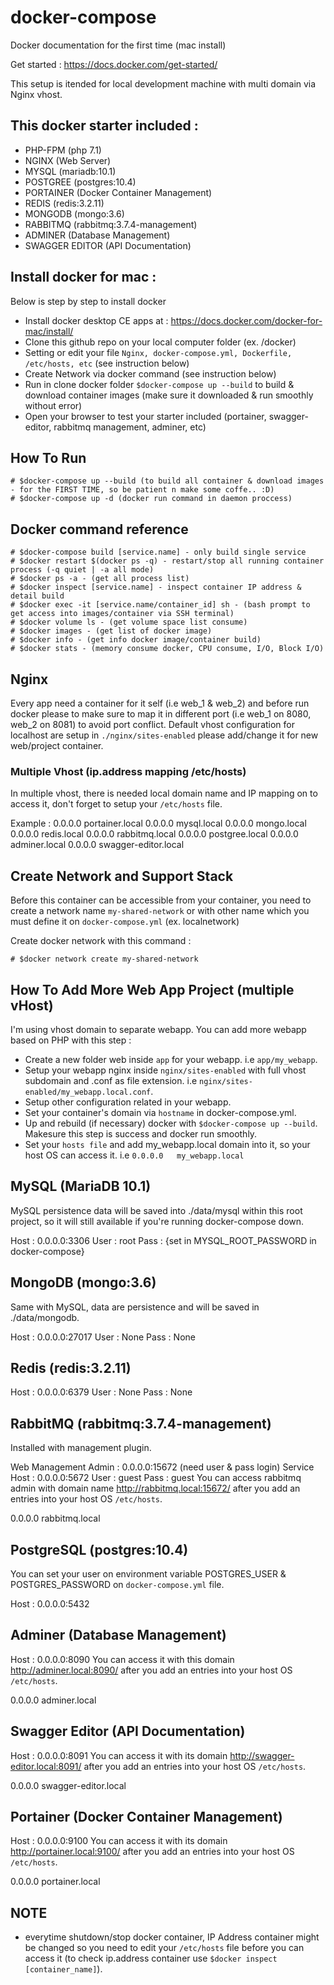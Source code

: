 # docker-compose

Docker documentation for the first time (mac install)

Get started : https://docs.docker.com/get-started/

This setup is itended for local development machine with multi domain via Nginx vhost.

## This docker starter included :
* PHP-FPM (php 7.1)
* NGINX (Web Server)
* MYSQL (mariadb:10.1)
* POSTGREE (postgres:10.4)
* PORTAINER (Docker Container Management)
* REDIS (redis:3.2.11)
* MONGODB (mongo:3.6)
* RABBITMQ (rabbitmq:3.7.4-management)
* ADMINER (Database Management)
* SWAGGER EDITOR (API Documentation)

## Install docker for mac :

Below is step by step to install docker
* Install docker desktop CE apps at : https://docs.docker.com/docker-for-mac/install/
* Clone this github repo on your local computer folder (ex. /docker)
* Setting or edit your file ```Nginx, docker-compose.yml, Dockerfile, /etc/hosts, etc``` (see instruction below)
* Create Network via docker command (see instruction below)
* Run in clone docker folder ```$docker-compose up --build``` to build & download container images (make sure it downloaded & run smoothly without error)
* Open your browser to test your starter included (portainer, swagger-editor, rabbitmq management, adminer, etc)

## How To Run

```
# $docker-compose up --build (to build all container & download images - for the FIRST TIME, so be patient n make some coffe.. :D)
# $docker-compose up -d (docker run command in daemon proccess)
```

## Docker command reference

```
# $docker-compose build [service.name] - only build single service
# $docker restart $(docker ps -q) - restart/stop all running container process (-q quiet | -a all mode)
# $docker ps -a - (get all process list)
# $docker inspect [service.name] - inspect container IP address & detail build
# $docker exec -it [service.name/container_id] sh - (bash prompt to get access into images/container via SSH terminal)
# $docker volume ls - (get volume space list consume)
# $docker images - (get list of docker image)
# $docker info - (get info docker image/container build)
# $docker stats - (memory consume docker, CPU consume, I/O, Block I/O)
```

## Nginx

Every app need a container for it self (i.e web_1 & web_2) and before run docker please to make sure to map it in different port (i.e web_1 on 8080, web_2 on 8081) to avoid port conflict. Default vhost configuration for localhost are setup in ```./nginx/sites-enabled``` please add/change it for new web/project container.

### Multiple Vhost (ip.address mapping /etc/hosts)

In multiple vhost, there is needed local domain name and IP mapping on to access it, don't forget to setup your ```/etc/hosts``` file.

Example :
0.0.0.0		portainer.local
0.0.0.0     mysql.local
0.0.0.0     mongo.local
0.0.0.0     redis.local
0.0.0.0     rabbitmq.local
0.0.0.0     postgree.local
0.0.0.0     adminer.local
0.0.0.0     swagger-editor.local

## Create Network and Support Stack

Before this container can be accessible from your container, you need to create a network name ```my-shared-network``` or with other name which you must define it on ```docker-compose.yml``` (ex. localnetwork)

Create docker network with this command :

```
# $docker network create my-shared-network
```

## How To Add More Web App Project (multiple vHost)

I'm using vhost domain to separate webapp. You can add more webapp based on PHP with this step :
* Create a new folder web inside ```app``` for your webapp. i.e ```app/my_webapp```.
* Setup your webapp nginx inside ```nginx/sites-enabled``` with full vhost subdomain and .conf as file extension. i.e ```nginx/sites-enabled/my_webapp.local.conf```.
* Setup other configuration related in your webapp.
* Set your container's domain via ```hostname``` in docker-compose.yml.
* Up and rebuild (if necessary) docker with ```$docker-compose up --build```. Makesure this step is success and docker run smoothly.
* Set your ```hosts file``` and add my_webapp.local domain into it, so your host OS can access it. i.e ```0.0.0.0	my_webapp.local```

## MySQL (MariaDB 10.1)

MySQL persistence data will be saved into ./data/mysql within this root project, so it will still available if you're running docker-compose down.

Host : 0.0.0.0:3306
User : root
Pass : {set in MYSQL_ROOT_PASSWORD in docker-compose}

## MongoDB (mongo:3.6)

Same with MySQL, data are persistence and will be saved in ./data/mongodb.

Host : 0.0.0.0:27017
User : None
Pass : None

## Redis (redis:3.2.11)

Host : 0.0.0.0:6379
User : None
Pass : None

## RabbitMQ (rabbitmq:3.7.4-management)

Installed with management plugin.

Web Management Admin : 0.0.0.0:15672 (need user & pass login)
Service Host : 0.0.0.0:5672
User : guest
Pass : guest
You can access rabbitmq admin with domain name http://rabbitmq.local:15672/ after you add an entries into your host OS ```/etc/hosts```.

0.0.0.0	rabbitmq.local

## PostgreSQL (postgres:10.4)

You can set your user on environment variable POSTGRES_USER & POSTGRES_PASSWORD on ```docker-compose.yml``` file.

Host : 0.0.0.0:5432

## Adminer (Database Management)

Host : 0.0.0.0:8090
You can access it with this domain http://adminer.local:8090/ after you add an entries into your host OS ```/etc/hosts```.

0.0.0.0	adminer.local

## Swagger Editor (API Documentation)

Host : 0.0.0.0:8091
You can access it with its domain http://swagger-editor.local:8091/ after you add an entries into your host OS ```/etc/hosts```.

0.0.0.0	swagger-editor.local

## Portainer (Docker Container Management)

Host : 0.0.0.0:9100
You can access it with its domain http://portainer.local:9100/ after you add an entries into your host OS ```/etc/hosts```.

0.0.0.0	portainer.local


## NOTE
* everytime shutdown/stop docker container, IP Address container might be changed so you need to edit your ```/etc/hosts``` file before you can access it (to check ip.address container use ```$docker inspect [container_name]```).

